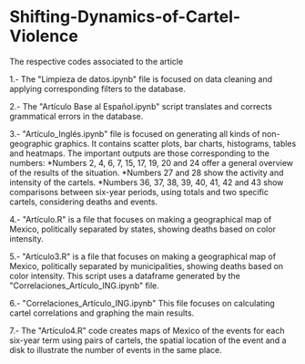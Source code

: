 # Shifting-Dynamics-of-Cartel-Violence
The respective codes associated to the article

1.- The "Limpieza de datos.ipynb" file is focused on data cleaning and applying corresponding filters to the database.

2.- The "Artículo Base al Español.ipynb" script translates and corrects grammatical errors in the database.

3.- "Artículo_Inglés.ipynb" file is focused on generating all kinds of non-geographic graphics. It contains scatter plots, bar charts, histograms, tables and heatmaps. The important outputs are those corresponding to the numbers: 
  *Numbers 2, 4, 6, 7, 15, 17, 19, 20 and 24 offer a general overview of the results of the situation.
  *Numbers 27 and 28 show the activity and intensity of the cartels.
  *Numbers 36, 37, 38, 39, 40, 41, 42 and 43 show comparisons between six-year periods, using totals and two specific cartels, considering      deaths and events.

4.- "Artículo.R" is a file that focuses on making a geographical map of Mexico, politically separated by states, showing deaths based on color intensity.

5.- "Artículo3.R" is a file that focuses on making a geographical map of Mexico, politically separated by municipalities, showing deaths based on color intensity. This script uses a dataframe generated by the "Correlaciones_Artículo_ING.ipynb" file.

6.- "Correlaciones_Artículo_ING.ipynb" This file focuses on calculating cartel correlations and graphing the main results.

7.- The "Artículo4.R" code creates maps of Mexico of the events for each six-year term using pairs of cartels, the spatial location of the event and a disk to illustrate the number of events in the same place.
